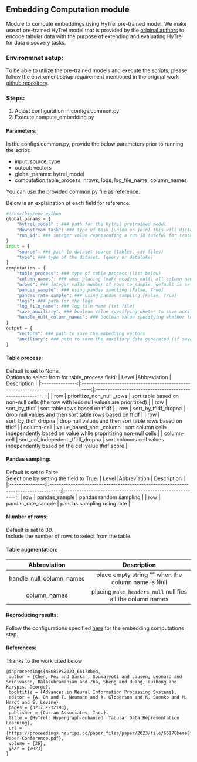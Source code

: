## Embedding Computation module 
Module to compute embeddings using HyTrel pre-trained model. We make use of pre-trained HyTrel model that is provided by the [original authors](https://github.com/awslabs/hypergraph-tabular-lm) to encode tabular data with the purpose of extending and evaluating HyTrel for data discovery tasks. 
### Environmnet setup: 
To be able to utilize the pre-trained models and execute the scripts, please follow the enviroment setup requirement mentioned in the original work [github repository](https://github.com/awslabs/hypergraph-tabular-lm).
### Steps:
1. Adjust configuration in configs.common.py
2. Execute compute_embedding.py 
#### Parameters: 
In the configs.common.py, provide the below parameters prior to running the script:

- input: source, type
- output: vectors 
- global_params: hytrel_model
- computation:table_process, nrows, logs, log_file_name, column_names

You can use the provided common.py file as reference. 

Below is an explaination of each field for reference: 

``````python
#!/usr/bin/env python
global_params = {
    "hytrel_model" : ### path for the hytrel pretrained model 
    "downstream_task": ### type of task [union or join] this will dictate the format 
    "run_id": ### integer value representing a run id (useful for tracking experiments)
}
input = {
    "source": ### path to dataset source (tables, csv files)
    "type": ### type of the dataset. [query or datalake]
}
computation = {
    "table_process": ### type of table process (list below)
    "column_names": ### when placing [make_headers_null] all column names are nullified 
    "nrows": ### integer value number of rows to sample. default is set to 30 
    "pandas_sample": ### using pandas sampling [False, True]
    "pandas_rate_sample": ### using pandas sampling [False, True]
    "logs": ### path for the logs 
    "log_file_name": ### log file name [txt file]
    "save_auxiliary": ### boolean value specifying wheter to save auxiliary files: jsonl format file for each dataset, mappings, and full table embeddings (per table)
    "handle_null_column_names": ### boolean value specifying whether to place an empty string for null column names. 
}
output = {
    "vectors": ### path to save the embedding vectors 
    "auxiliary": ### path to save the auxiliary data generated (if save_auxiliary is set to True)
}
``````

#### Table process: 
Default is set to None. 
<br> Options to select from for table_process field:
| Level    |Abbreviation                                                             | Description                                  |
|:---------------:|:----------------------------------------------------------------------------------:|:---------------------------------------------------------:|
| row             | prioritize\_non\_null                                                             \_rows          | sort table based on non-null cells (the row with less null values are prioritized) |
| row             | sort\_by\_tfidf                                                                    | sort table rows based on tfidf                            |
| row             | sort\_by\_tfidf\_dropna                                                            | drop null values and then sort table rows based on tfidf  |
| row             | sort\_by\_tfidf\_dropna                                                            | drop null values and then sort table rows based on tfidf  |
| column-cell     | value\_based\_sort                                                                 \_column        | sort column cells independently based on value while propritizing non-null cells   |
| column-cell     | sort\_col\_indepedent                                                              \_tfidf\_dropna | sort columns cell values independently based on the cell value tfidf score         |

#### Pandas sampling: 
Default is set to False. <br>
Select one by setting the field to True. 
| Level    |Abbreviation                                                             | Description                                  |
|:---------------:|:----------------------------------------------------------------------------------:|:---------------------------------------------------------:|
| row             | pandas\_sample                                                                     | pandas random sampling                                    |
| row             | pandas\_rate\_sample                                                               | pandas sampling using rate                                |

#### Number of rows: 
Default is set to 30. <br>
Include the number of rows to select from the table.  

#### Table augmentation: 
| Abbreviation | Description| 
|:------------:|:----------:|
|handle_null_column_names| place empty string "" when the column name is Null|
|column_names|placing ```make_headers_null``` nullifies all the column names|

#### Reproducing results: 
Follow the configurations specified [here](experiments.md) for the embedding computations step. 
#### References: 
Thanks to the work cited below
`````
@inproceedings{NEURIPS2023_66178bea,
 author = {Chen, Pei and Sarkar, Soumajyoti and Lausen, Leonard and Srinivasan, Balasubramaniam and Zha, Sheng and Huang, Ruihong and Karypis, George},
 booktitle = {Advances in Neural Information Processing Systems},
 editor = {A. Oh and T. Neumann and A. Globerson and K. Saenko and M. Hardt and S. Levine},
 pages = {32173--32193},
 publisher = {Curran Associates, Inc.},
 title = {HyTrel: Hypergraph-enhanced  Tabular Data Representation Learning},
 url = {https://proceedings.neurips.cc/paper_files/paper/2023/file/66178beae8f12fcd48699de95acc1152-Paper-Conference.pdf},
 volume = {36},
 year = {2023}
}
`````
